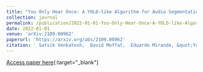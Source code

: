 ```yaml
---
title: "You Only Hear Once: A YOLO-like Algorithm for Audio Segmentation and Sound Event Detection"
collection: journal
permalink: /publication/2022-01-01-You-Only-Hear-Once-A-YOLO-like-Algorithm-for-Audio-Segmentation-and-Sound-Event-Detection
date: 2022-01-01
venue: 'arXiv:2109.00962'
paperurl: 'https://arxiv.org/abs/2109.00962'
citation: ' Satvik Venkatesh,  David Moffat,  Eduardo Miranda, &quot;You Only Hear Once: A YOLO-like Algorithm for Audio Segmentation and Sound Event Detection.&quot; arXiv:2109.00962, 2022.'
---
```

[Access paper here](https://arxiv.org/abs/2109.00962){:target="_blank"}
